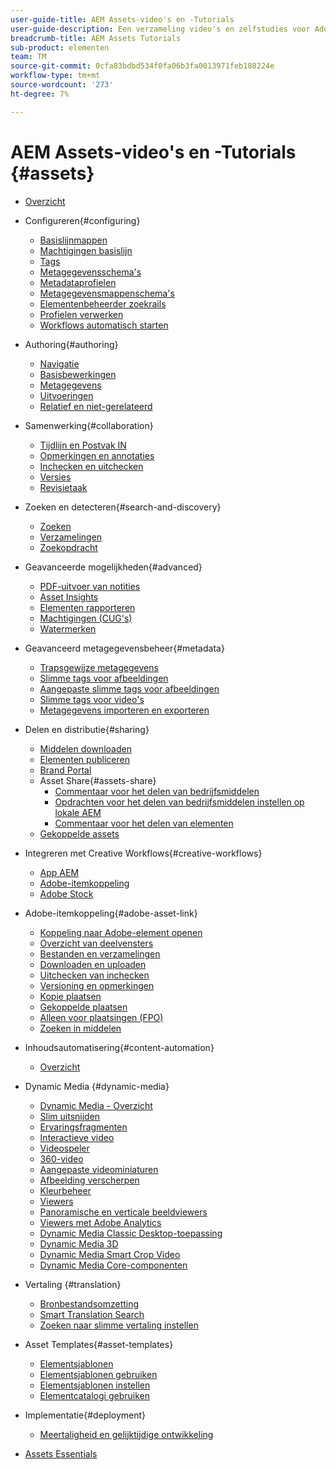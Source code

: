 ```yaml
---
user-guide-title: AEM Assets-video's en -Tutorials
user-guide-description: Een verzameling video's en zelfstudies voor Adobe Experience Manager Assets.
breadcrumb-title: AEM Assets Tutorials
sub-product: elementen
team: TM
source-git-commit: 0cfa83bdbd534f0fa06b3fa0013971feb188224e
workflow-type: tm+mt
source-wordcount: '273'
ht-degree: 7%

---
```



# AEM Assets-video&#39;s en -Tutorials {#assets}

+ [Overzicht](overview.md)

+ Configureren{#configuring}
   + [Basislijnmappen](configuring/baseline-folders.md)
   + [Machtigingen basislijn](configuring/baseline-permissions.md)
   + [Tags](configuring/tagging.md)
   + [Metagegevensschema&#39;s](configuring/metadata-schemas.md)
   + [Metadataprofielen](configuring/metadata-profiles.md)
   + [Metagegevensmappenschema&#39;s](configuring/metadata-folder-schemas.md)
   + [Elementenbeheerder zoekrails](configuring/assets-admin-search-rail.md)
   + [Profielen verwerken](configuring/processing-profiles.md)
   + [Workflows automatisch starten](configuring/auto-start-workflows.md)

+ Authoring{#authoring}
   + [Navigatie](./authoring/navigation.md)
   + [Basisbewerkingen](./authoring/basic-operations.md)
   + [Metagegevens](./authoring/metadata.md)
   + [Uitvoeringen](./authoring/renditions.md)
   + [Relatief en niet-gerelateerd](./authoring/relate-unrelate.md)

+ Samenwerking{#collaboration}
   + [Tijdlijn en Postvak IN](./collaboration/timeline-and-inbox.md)
   + [Opmerkingen en annotaties](./collaboration/comments-and-annotations.md)
   + [Inchecken en uitchecken](./collaboration/check-in-and-check-out.md)
   + [Versies](./collaboration/versions.md)
   + [Revisietaak](./collaboration/review-task.md)

+ Zoeken en detecteren{#search-and-discovery}
   + [Zoeken](./search-and-discovery/search.md)
   + [Verzamelingen](./search-and-discovery/collections.md)
   + [Zoekopdracht](./search-and-discovery/search-boost.md)

+ Geavanceerde mogelijkheden{#advanced}
   + [PDF-uitvoer van notities](./advanced/customizing-annotations-pdf-output.md)
   + [Asset Insights ](./advanced/asset-insights-launch-tutorial.md)
   + [Elementen rapporteren](./advanced/asset-reports.md)
   + [Machtigingen (CUG&#39;s)](./advanced/closed-user-groups.md)
   + [Watermerken](./advanced/watermarks.md)

+ Geavanceerd metagegevensbeheer{#metadata}
   + [Trapsgewijze metagegevens](metadata/cascade-metadata-feature-video-use.md)
   + [Slimme tags voor afbeeldingen](metadata/image-smart-tags.md)
   + [Aangepaste slimme tags voor afbeeldingen](metadata/custom-smart-tags.md)
   + [Slimme tags voor video&#39;s](metadata/video-smart-tags.md)
   + [Metagegevens importeren en exporteren](metadata/metadata-import-export.md)

+ Delen en distributie{#sharing}
   + [Middelen downloaden](./sharing/download.md)
   + [Elementen publiceren](./sharing/publish.md)
   + [Brand Portal](./sharing/brand-portal.md)
   + Asset Share{#assets-share}
      + [Commentaar voor het delen van bedrijfsmiddelen](./sharing/asset-share-commons-user-experience-feature-video-understand.md)
      + [Opdrachten voor het delen van bedrijfsmiddelen instellen op lokale AEM](./sharing/asset-share-commons-technical-video-setup.md)
      + [Commentaar voor het delen van elementen](./sharing/asset-share-commons-feature-video-theming.md)
   + [Gekoppelde assets](./sharing/connected-assets.md)

+ Integreren met Creative Workflows{#creative-workflows}
   + [App AEM](./creative-workflows/aem-desktop-app.md)
   + [Adobe-itemkoppeling](./creative-workflows/adobe-asset-link.md)
   + [Adobe Stock](./creative-workflows/adobe-stock.md)

+ Adobe-itemkoppeling{#adobe-asset-link}
   + [Koppeling naar Adobe-element openen](./adobe-asset-link/launch-adobe-asset-link.md)
   + [Overzicht van deelvensters](./adobe-asset-link/panel-overview.md)
   + [Bestanden en verzamelingen](./adobe-asset-link/files-and-collections.md)
   + [Downloaden en uploaden](./adobe-asset-link/download-and-upload.md)
   + [Uitchecken van inchecken](./adobe-asset-link/check-in-check-out.md)
   + [Versioning en opmerkingen](./adobe-asset-link/file-versioning-and-comments.md)
   + [Kopie plaatsen](./adobe-asset-link/place-copy.md)
   + [Gekoppelde plaatsen](./adobe-asset-link/place-linked.md)
   + [Alleen voor plaatsingen (FPO)](./adobe-asset-link/for-placement-only.md)
   + [Zoeken in middelen](./adobe-asset-link/asset-search.md)

+ Inhoudsautomatisering{#content-automation}
   + [Overzicht](./content-automation/overview.md)

+  Dynamic Media {#dynamic-media}
   + [Dynamic Media - Overzicht](dynamic-media/dynamic-media-overview-feature-video-use.md)
   + [Slim uitsnijden](dynamic-media/smart-crop-feature-video-use.md)
   + [Ervaringsfragmenten](dynamic-media/dynamic-media-experience-fragments-feature-video-use.md)
   + [Interactieve video](dynamic-media/dynamic-media-interactive-video-feature-video-use.md)
   + [Videospeler](dynamic-media/dynamic-media-video-player-feature-video-use.md)
   + [360-video](dynamic-media/dynamic-media-360-video-custom-thumbnail-feature-video-use.md)
   + [Aangepaste videominiaturen](dynamic-media/dynamic-media-video-thumbnails-feature-video-use.md)
   + [Afbeelding verscherpen](dynamic-media/dynamic-media-image-sharpening-feature-video-use.md)
   + [Kleurbeheer](dynamic-media/dynamic-media-color-management-technical-video-setup.md)
   + [Viewers](dynamic-media/dynamic-media-viewer-feature-video-understand.md)
   + [Panoramische en verticale beeldviewers](dynamic-media/panorama-vertical-image-viewer-feature-video-use.md)
   + [Viewers met Adobe Analytics](dynamic-media/dynamic-media-viewer-extension-use.md)
   + [Dynamic Media Classic Desktop-toepassing](dynamic-media/dynamic-media-classic-desktop-application.md)
   + [Dynamic Media 3D](dynamic-media/dynamic-media-3d-feature-video.md)
   + [Dynamic Media Smart Crop Video](dynamic-media/dynamic-media-smart-crop-video.md)
   + [Dynamic Media Core-componenten](dynamic-media/dynamic-media-core-components.md)

+ Vertaling {#translation}
   + [Bronbestandsomzetting](translation/source-file-translation-feature-video-use.md)
   + [Smart Translation Search](translation/smart-translation-search-feature-video-use.md)
   + [Zoeken naar slimme vertaling instellen](translation/smart-translation-search-technical-video-setup.md)

+ Asset Templates{#asset-templates}
   + [Elementsjablonen](asset-templates/asset-templates-tutorial-understand.md)
   + [Elementsjablonen gebruiken](asset-templates/asset-templates-feature-video-use.md)
   + [Elementsjablonen instellen](asset-templates/asset-templates-technical-video-setup.md)
   + [Elementcatalogi gebruiken](asset-templates/asset-catalog-template-feature-video-use.md)

+ Implementatie{#deployment}
   + [Meertaligheid en gelijktijdige ontwikkeling](deployment/multitenancy-concurrent-article-understand.md)

+ [Assets Essentials](https://experienceleague.adobe.com/docs/experience-manager-learn/assets-essentials/overview.html)
